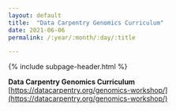 ```yaml
---
layout: default
title:  "Data Carpentry Genomics Curriculum"
date: 2021-06-06
permalink: /:year/:month/:day/:title

---
```


{% include subpage-header.html %}

**Data Carpentry Genomics Curriculum**\
[https://datacarpentry.org/genomics-workshop/](https://datacarpentry.org/genomics-workshop/)

